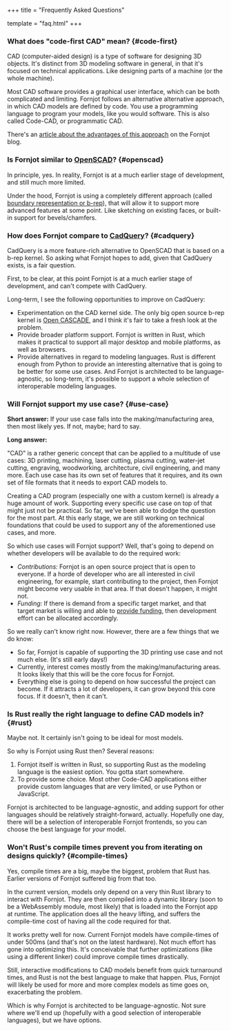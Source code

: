 +++
title = "Frequently Asked Questions"

template = "faq.html"
+++

### What does "code-first CAD" mean? {#code-first}

CAD (computer-aided design) is a type of software for designing 3D objects. It's distinct from 3D modeling software in general, in that it's focused on technical applications. Like designing parts of a machine (or the whole machine).

Most CAD software provides a graphical user interface, which can be both complicated and limiting. Fornjot follows an alternative alternative approach, in which CAD models are defined by code. You use a programming language to program your models, like you would software. This is also called Code-CAD, or programmatic CAD.

There's an [article about the advantages of this approach](https://www.fornjot.app/blog/code-cad-advantages/) on the Fornjot blog.


### Is Fornjot similar to [OpenSCAD](https://openscad.org/)? {#openscad}

In principle, yes. In reality, Fornjot is at a much earlier stage of development, and still much more limited.

Under the hood, Fornjot is using a completely different approach (called [boundary representation or b-rep](https://www.fornjot.app/blog/why-fornjot-is-using-boundary-representation/)), that will allow it to support more advanced features at some point. Like sketching on existing faces, or built-in support for bevels/chamfers.


### How does Fornjot compare to [CadQuery](https://cadquery.readthedocs.io/en/latest/intro.html)? {#cadquery}

CadQuery is a more feature-rich alternative to OpenSCAD that is based on a b-rep kernel. So asking what Fornjot hopes to add, given that CadQuery exists, is a fair question.

First, to be clear, at this point Fornjot is at a much earlier stage of development, and can't compete with CadQuery.

Long-term, I see the following opportunities to improve on CadQuery:

- Experimentation on the CAD kernel side. The only big open source b-rep kernel is [Open CASCADE](https://www.opencascade.com/open-cascade-technology/), and I think it's fair to take a fresh look at the problem.
- Provide broader platform support. Fornjot is written in Rust, which makes it practical to support all major desktop and mobile platforms, as well as browsers.
- Provide alternatives in regard to modeling languages. Rust is different enough from Python to provide an interesting alternative that is going to be better for some use cases. And Fornjot is architected to be language-agnostic, so long-term, it's possible to support a whole selection of interoperable modeling languages.


### Will Fornjot support my use case? {#use-case}

**Short answer:** If your use case falls into the making/manufacturing area, then most likely yes. If not, maybe; hard to say.

**Long answer:**

"CAD" is a rather generic concept that can be applied to a multitude of use cases: 3D printing, machining, laser cutting, plasma cutting, water-jet cutting, engraving, woodworking, architecture, civil engineering, and many more. Each use case has its own set of features that it requires, and its own set of file formats that it needs to export CAD models to.

Creating a CAD program (especially one with a custom kernel) is already a huge amount of work. Supporting every specific use case on top of that might just not be practical. So far, we've been able to dodge the question for the most part. At this early stage, we are still working on technical foundations that could be used to support any of the aforementioned use cases, and more.

So which use cases will Fornjot support? Well, that's going to depend on whether developers will be available to do the required work:

- *Contributions:* Fornjot is an open source project that is open to everyone. If a horde of developer who are all interested in civil engineering, for example, start contributing to the project, then Fornjot might become very usable in that area. If that doesn't happen, it might not.
- *Funding:* If there is demand from a specific target market, and that target market is willing and able to [provide funding](/sponsor), then development effort can be allocated accordingly.

So we really can't know right now. However, there are a few things that we do know:

- So far, Fornjot is capable of supporting the 3D printing use case and not much else. (It's still early days!)
- Currently, interest comes mostly from the making/manufacturing areas. It looks likely that this will be the core focus for Fornjot.
- Everything else is going to depend on how successful the project can become. If it attracts a lot of developers, it can grow beyond this core focus. If it doesn't, then it can't.


### Is Rust really the right language to define CAD models in? {#rust}

Maybe not. It certainly isn't going to be ideal for most models.

So why is Fornjot using Rust then? Several reasons:

1. Fornjot itself is written in Rust, so supporting Rust as the modeling language is the easiest option. You gotta start somewhere.
2. To provide some choice. Most other Code-CAD applications either provide custom languages that are very limited, or use Python or JavaScript.

Fornjot is architected to be language-agnostic, and adding support for other languages should be relatively straight-forward, actually. Hopefully one day, there will be a selection of interoperable Fornjot frontends, so you can choose the best language for *your* model.


### Won't Rust's compile times prevent you from iterating on designs quickly? {#compile-times}

Yes, compile times are a big, maybe the biggest, problem that Rust has. Earlier versions of Fornjot suffered big from that too.

In the current version, models only depend on a very thin Rust library to interact with Fornjot. They are then compiled into a dynamic library (soon to be a WebAssembly module, most likely) that is loaded into the Fornjot app at runtime. The application does all the heavy lifting, and suffers the compile-time cost of having all the code required for that.

It works pretty well for now. Current Fornjot models have compile-times of under 500ms (and that's not on the latest hardware). Not much effort has gone into optimizing this. It's conceivable that further optimizations (like using a different linker) could improve compile times drastically.

Still, interactive modifications to CAD models benefit from quick turnaround times, and Rust is not the best language to make that happen. Plus, Fornjot will likely be used for more and more complex models as time goes on, exacerbating the problem.

Which is why Fornjot is architected to be language-agnostic. Not sure where we'll end up (hopefully with a good selection of interoperable languages), but we have options.
